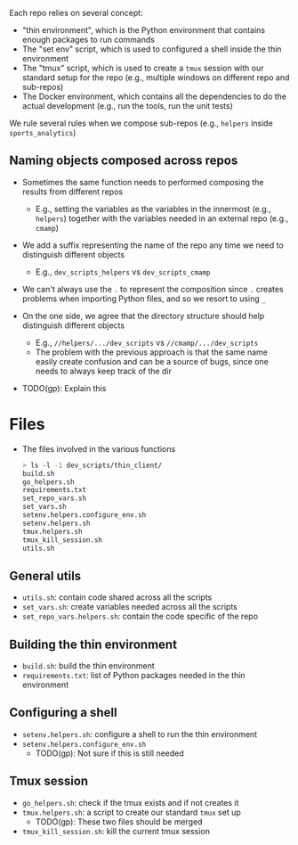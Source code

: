 Each repo relies on several concept:

- "thin environment", which is the Python environment that contains enough
  packages to run commands
- The "set env" script, which is used to configured a shell inside the thin environment
- The "tmux" script, which is used to create a `tmux` session with our standard
  setup for the repo (e.g., multiple windows on different repo and sub-repos)
- The Docker environment, which contains all the dependencies to do the actual
  development (e.g., run the tools, run the unit tests)

We rule several rules when we compose sub-repos (e.g., `helpers` inside
`sports_analytics`)

## Naming objects composed across repos
- Sometimes the same function needs to performed composing the results from
  different repos
  - E.g., setting the variables as the variables in the innermost (e.g.,
    `helpers`) together with the variables needed in an external repo (e.g.,
    `cmamp`)

- We add a suffix representing the name of the repo any time we need to
  distinguish different objects
  - E.g., `dev_scripts_helpers` vs `dev_scripts_cmamp`
- We can't always use the `.` to represent the composition since `.` creates
  problems when importing Python files, and so we resort to using `_`

- On the one side, we agree that the directory structure should help distinguish
  different objects
  - E.g., `//helpers/.../dev_scripts` vs `//cmamp/.../dev_scripts`
  - The problem with the previous approach is that the same name easily create
    confusion and can be a source of bugs, since one needs to always keep track
    of the dir

- TODO(gp): Explain this

# Files

- The files involved in the various functions
  ```bash
  > ls -l -1 dev_scripts/thin_client/
  build.sh
  go_helpers.sh
  requirements.txt
  set_repo_vars.sh
  set_vars.sh
  setenv.helpers.configure_env.sh
  setenv.helpers.sh
  tmux.helpers.sh
  tmux_kill_session.sh
  utils.sh
  ```

## General utils

- `utils.sh`: contain code shared across all the scripts
- `set_vars.sh`: create variables needed across all the scripts
- `set_repo_vars.helpers.sh`: contain the code specific of the repo

## Building the thin environment

- `build.sh`: build the thin environment
- `requirements.txt`: list of Python packages needed in the thin environment

## Configuring a shell

- `setenv.helpers.sh`: configure a shell to run the thin environment
- `setenv.helpers.configure_env.sh`
  - TODO(gp): Not sure if this is still needed

## Tmux session

- `go_helpers.sh`: check if the tmux exists and if not creates it
- `tmux.helpers.sh`: a script to create our standard `tmux` set up
  - TODO(gp): These two files should be merged
- `tmux_kill_session.sh`: kill the current tmux session
